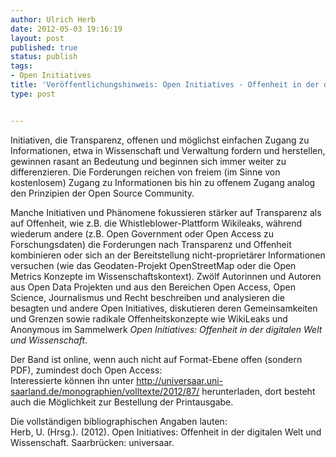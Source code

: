 ```yaml
---
author: Ulrich Herb
date: 2012-05-03 19:16:19
layout: post
published: true
status: publish
tags:
- Open Initiatives
title: 'Veröffentlichungshinweis: Open Initiatives - Offenheit in der digitalen Welt und Wissenschaft'
type: post


---
```


Initiativen, die Transparenz, offenen und möglichst einfachen Zugang zu Informationen, etwa in Wissenschaft und Verwaltung fordern und herstellen, gewinnen rasant an Bedeutung und beginnen sich immer weiter zu differenzieren. Die Forderungen reichen von freiem (im Sinne von kostenlosem) Zugang zu Informationen bis hin zu offenem Zugang analog den Prinzipien der Open Source Community.

Manche Initiativen und Phänomene fokussieren stärker auf Transparenz als auf Offenheit, wie z.B. die Whistleblower-Plattform Wikileaks, während wiederum andere (z.B. Open Government oder Open Access zu Forschungsdaten) die Forderungen nach Transparenz und Offenheit kombinieren oder sich an der Bereitstellung nicht-proprietärer Informationen versuchen (wie das Geodaten-Projekt OpenStreetMap oder die Open Metrics Konzepte im Wissenschaftskontext). Zwölf Autorinnen und Autoren aus Open Data Projekten und aus den Bereichen Open Access, Open Science, Journalismus und Recht beschreiben und analysieren die besagten und andere Open Initiatives, diskutieren deren Gemeinsamkeiten und Grenzen sowie radikale Offenheitskonzepte wie WikiLeaks und Anonymous im Sammelwerk _Open Initiatives: Offenheit in der digitalen Welt und Wissenschaft_.

Der Band ist online, wenn auch nicht auf Format-Ebene offen (sondern PDF), zumindest doch Open Access:  
Interessierte können ihn unter <http://universaar.uni-saarland.de/monographien/volltexte/2012/87/> herunterladen, dort besteht auch die Möglichkeit zur Bestellung der Printausgabe.

Die vollständigen bibliographischen Angaben lauten:  
Herb, U. (Hrsg.). (2012). Open Initiatives: Offenheit in der digitalen Welt und Wissenschaft. Saarbrücken: universaar.

 